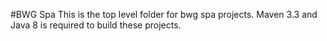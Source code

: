 #BWG Spa
This is the top level folder for bwg spa projects. 
Maven 3.3 and Java 8 is required to build these projects.

